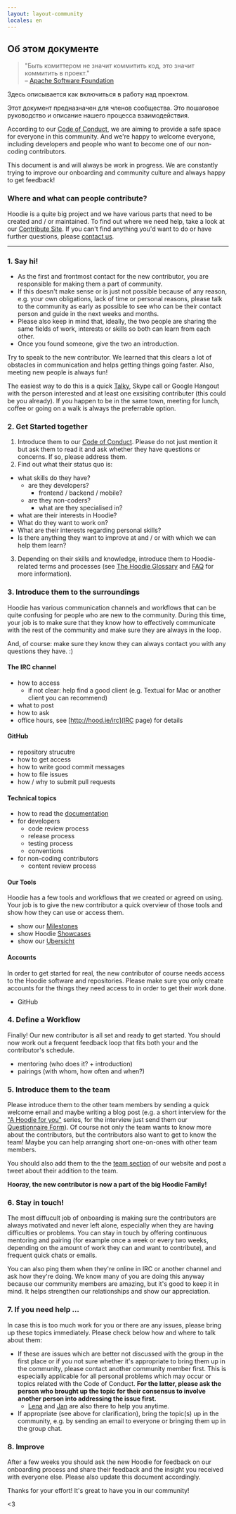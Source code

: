 ```yaml
---
layout: layout-community
locales: en
---
```


## Об этом документе

 > "Быть комиттером не значит коммитить код, это значит коммитить в проект."  
 > – <a href="https://community.apache.org/contributors/" target="_blank">Apache Software Foundation</a>

Здесь описывается как включиться в работу над проектом.

Этот документ предназначен для членов сообщества. Это пошаговое руководство и описание нашего процесса взаимодействия.

According to our [Code of Conduct](http://hood.ie/code-of-conduct.html), we are aiming to provide a safe space for everyone in this community. And we're happy to welcome everyone, including developers and people who want to become one of our non-coding contributors. 

This document is and will always be work in progress. We are constantly trying to improve our onboarding and community culture and always happy to get feedback!

###  Where and what can people contribute?

Hoodie is a quite big project and we have various parts that need to be created and / or maintained. To find out where we need help, take a look at our [Contribute Site](http://hood.ie/contribute/). If you can't find anything you'd want to do or have further questions, please [contact us](http://hood.ie/contact/).

---------------

### 1. Say hi!

- As the first and frontmost contact for the new contributor, you are responsible for making them a part of community. 
- If this doesn't make sense or is just not possible because of any reason, e.g. your own obligations, lack of time or personal reasons, please talk to the community as early as possible to see who can be their contact person and guide in the next weeks and months. 
- Please also keep in mind that, ideally, the two people are sharing the same fields of work, interests or skills so both can learn from each other.
- Once you found someone, give the two an introduction. 

Try to speak to the new contributor. We learned that this clears a lot of obstacles in communication and helps getting things going faster. Also, meeting new people is always fun!

The easiest way to do this is a quick <a href="http://talky.io" target="_blank">Talky</a>, Skype call or Google Hangout with the person interested and at least one exsisiting contributer (this could be you already). If you happen to be in the same town, meeting for lunch, coffee or going on a walk is always the preferrable option.

### 2. Get Started together

1. Introduce them to our [Code of Conduct](http://hood.ie/code-of-conduct/). Please do not just mention it but ask them to read it and ask whether they have questions or concerns. If so, please address them.
2. Find out what their status quo is:
  - what skills do they have?
     - are they developers?
        - frontend / backend / mobile?
     - are they non-coders?
        - what are they specialised in?
  - what are their interests in Hoodie?
  - What do they want to work on?
  - What are their interests regarding personal skills?
  - Is there anything they want to improve at and / or with which we can help them learn? 
3. Depending on their skills and knowledge, introduce them to Hoodie-related terms and processes (see [The Hoodie Glossary](../hoodieverse/glossary.html) and [FAQ](http://faq.hood.ie/) for more information).


### 3. Introduce them to the surroundings

Hoodie has various communication channels and workflows that can be quite confusing for people who are new to the community. During this time, your job is to make sure that they know how to effectively communicate with the rest of the community and make sure they are always in the loop. 

And, of course: make sure they know they can always contact you with any questions they have. :)

#### The IRC channel
- how to access
  - if not clear: help find a good client (e.g. Textual for Mac or another client you can recommend)
- what to post
- how to ask
- office hours, see [http://hood.ie/irc](IRC page) for details

#### GitHub
- repository strucutre
- how to get access
- how to write good commit messages
- how to file issues
- how / why to submit pull requests

#### Technical topics
- how to read the [documentation](../)
- for developers
   - code review process
   - release process
   - testing process
   - conventions
- for non-coding contributors
   - content review process

#### Our Tools
Hoodie has a few tools and workflows that we created or agreed on using. Your job is to give the new contributor a quick overview of those tools and show how they can use or access them.

- show our [Milestones](http://gr2m.github.io/milestones/)
- show Hoodie [Showcases](http://hood.ie/intro/#showcases)
- show our [Ubersicht](http://espy.github.io/ubersicht/#hoodiehq)

#### Accounts

In order to get started for real, the new contributor of course needs access to the Hoodie software and repositories. Please make sure you only create accounts for the things they need access to in order to get their work done.

 - GitHub

### 4. Define a Workflow

Finally! Our new contributor is all set and ready to get started. You should now work out a frequent feedback loop that fits both your and the contributor's schedule.

- mentoring (who does it? + introduction)
- pairings (with whom, how often and when?)

### 5. Introduce them to the team

Please introduce them to the other team members by sending a quick welcome email and maybe writing a blog post (e.g. a short interview for the ["A Hoodie for you"](http://blog.hood.ie/category/a-hoodie-for-you/) series, for the interview just send them our [Questionnaire Form](https://docs.google.com/forms/d/144uyYfrX1onnXiWV5wbA3qC_eOoUImolNaMXPdgDWMc/viewform)). Of course not only the team wants to know more about the contributors, but the contributors also want to get to know the team! Maybe you can help arranging short one-on-ones with other team members.

You should also add them to the the [team section](http://hood.ie/community/#community) of our website and post a tweet about their addition to the team.

**Hooray, the new contributor is now a part of the big Hoodie Family!**

### 6. Stay in touch!

The most diffucult job of onboarding is making sure the contributors are always motivated and never left alone, especially when they are having difficulties or problems. You can stay in touch by offering continuous mentoring and pairing (for example once a week or every two weeks, depending on the amount of work they can and want to contribute), and frequent quick chats or emails.

You can also ping them when they're online in IRC or another channel and ask how they're doing. We know many of you are doing this anyway because our community members are amazing, but it's good to keep it in mind. It helps strengthen our relationships and show our appreciation.

### 7. If you need help …

In case this is too much work for you or there are any issues, please bring up these topics immediately. Please check below how and where to talk about them:

- If these are issues which are better not discussed with the group in the first place or if you not sure whether it's appropriate to bring them up in the community, please contact another community member first. This is especially applicable for all personal problems which may occur or topics related with the Code of Conduct. **For the latter, please ask the person who brought up the topic for their consensus to involve another person into addressing the issue first.**
  - [Lena](https://twitter.com/lrnrd) and [Jan](http://twitter.com/janl) are also there to help you anytime.
- If appropriate (see above for clarification), bring the topic(s) up in the community, e.g. by sending an email to everyone or bringing them up in the group chat.

### 8. Improve

After a few weeks you should ask the new Hoodie for feedback on our onboarding process and share their feedback and the insight you received with everyone else. Please also update this document accordingly.


Thanks for your effort! It's great to have you in our community!

<3
